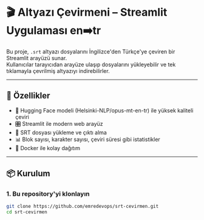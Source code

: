 # 🎬 Altyazı Çevirmeni – Streamlit Uygulaması en➡️tr

Bu proje, `.srt` altyazı dosyalarını İngilizce'den Türkçe'ye çeviren bir Streamlit arayüzü sunar.  
Kullanıcılar tarayıcıdan arayüze ulaşıp dosyalarını yükleyebilir ve tek tıklamayla çevrilmiş altyazıyı indirebilirler.

---

## 🚀 Özellikler

- 🧠 Hugging Face modeli (Helsinki-NLP/opus-mt-en-tr) ile yüksek kaliteli çeviri
- 🎛️ Streamlit ile modern web arayüz
- 📂 SRT dosyası yükleme ve çıktı alma
- 📊 Blok sayısı, karakter sayısı, çeviri süresi gibi istatistikler
- 🐳 Docker ile kolay dağıtım

---

## 📦 Kurulum

### 1. Bu repository'yi klonlayın

```bash
git clone https://github.com/emredevops/srt-cevirmen.git
cd srt-cevirmen
